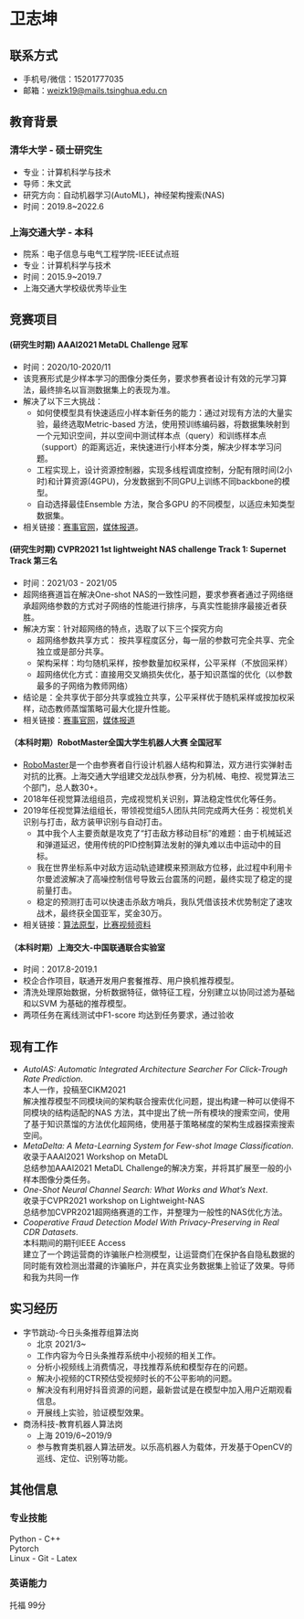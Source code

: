 # 卫志坤

## 联系方式
- 手机号/微信：15201777035
- 邮箱：weizk19@mails.tsinghua.edu.cn
 
## 教育背景
### 清华大学 - 硕士研究生
- 专业：计算机科学与技术
- 导师：朱文武
- 研究方向：自动机器学习(AutoML)，神经架构搜索(NAS)
- 时间：2019.8~2022.6  

### 上海交通大学 - 本科
- 院系：电子信息与电气工程学院-IEEE试点班
- 专业：计算机科学与技术
- 时间：2015.9~2019.7
- 上海交通大学校级优秀毕业生

## 竞赛项目
#### (研究生时期) AAAI2021 MetaDL Challenge 冠军
- 时间：2020/10-2020/11
- 该竞赛形式是少样本学习的图像分类任务，要求参赛者设计有效的元学习算法，最终排名以盲测数据集上的表现为准。
- 解决了以下三大挑战：
    - 如何使模型具有快速适应小样本新任务的能力：通过对现有方法的大量实验，最终选取Metric-based 方法，使用预训练编码器，将数据集映射到一个元知识空间，并以空间中测试样本点（query）和训练样本点（support）的距离远近，来快速进行小样本分类，解决少样本学习问题。
    - 工程实现上，设计资源控制器，实现多线程调度控制，分配有限时间(2小时)和计算资源(4GPU)，分发数据到不同GPU上训练不同backbone的模型。
    - 自动选择最佳Ensemble 方法，聚合多GPU 的不同模型，以适应未知类型数据集。
- 相关链接：[赛事官网](https://competitions.codalab.org/competitions/26638#learn_the_details)，[媒体报道](https://mp.weixin.qq.com/s/GhaSBbNgOho7b3XFd1M7tw)。

#### (研究生时期) CVPR2021 1st lightweight NAS challenge Track 1: Supernet Track 第三名
- 时间：2021/03 - 2021/05
- 超网络赛道旨在解决One-shot NAS的一致性问题，要求参赛者通过子网络继承超网络参数的方式对子网络的性能进行排序，与真实性能排序最接近者获胜。
- 解决方案：针对超网络的特点，选取了以下三个探究方向
    - 超网络参数共享方式： 按共享程度区分，每一层的参数可完全共享、完全独立或是部分共享。
    - 架构采样：均匀随机采样，按参数量加权采样，公平采样（不放回采样）
    - 超网络优化方式：直接用交叉熵损失优化，基于知识蒸馏的优化（以参数最多的子网络为教师网络）
- 结论是：全共享优于部分共享或独立共享，公平采样优于随机采样或按加权采样，动态教师蒸馏策略可最大化提升性能。
- 相关链接：[赛事官网](https://aistudio.baidu.com/aistudio/competition/detail/64?lang=en)，[媒体报道](https://mp.weixin.qq.com/s/HT6A9wvdkk3SkPDlIfZUrg)

#### （本科时期）RobotMaster全国大学生机器人大赛 全国冠军
- [RoboMaster](https://www.robomaster.com/zh-CN)是一个由参赛者自行设计机器人结构和算法，双方进行实弹射击对抗的比赛。上海交通大学组建交龙战队参赛，分为机械、电控、视觉算法三个部门，总人数30+。
- 2018年任视觉算法组组员，完成视觉机关识别，算法稳定性优化等任务。
- 2019年任视觉算法组组长，带领视觉组5人团队共同完成两大任务：视觉机关识别与打击，敌方装甲识别与自动打击。
    - 其中我个人主要贡献是攻克了“打击敌方移动目标”的难题：由于机械延迟和弹道延迟，使用传统的PID控制算法发射的弹丸难以击中运动中的目标。
    - 我在世界坐标系中对敌方运动轨迹建模来预测敌方位移，此过程中利用卡尔曼滤波解决了高噪控制信号导致云台震荡的问题，最终实现了稳定的提前量打击。
    - 稳定的预测打击可以快速击杀敌方哨兵，我队凭借该技术优势制定了速攻战术，最终获全国亚军，奖金30万。
- 相关链接：[算法原型](https://github.com/ZhikunWei/RM2019_SJTU_Prediction_shot_demo)，[比赛视频资料](https://so.youku.com/search_video/q_robomaster?searchfrom=1)

#### （本科时期）上海交大-中国联通联合实验室
- 时间：2017.8-2019.1
- 校企合作项目，联通开发用户套餐推荐、用户换机推荐模型。
- 清洗处理原始数据，分析数据特征，做特征工程，分别建立以协同过滤为基础和以SVM 为基础的推荐模型。
- 两项任务在离线测试中F1-score 均达到任务要求，通过验收

## 现有工作
- _AutoIAS: Automatic Integrated Architecture Searcher For Click-Trough Rate Prediction_.   
本人一作，投稿至CIKM2021  
解决推荐模型不同模块间的架构联合搜索优化问题，提出构建一种可以使得不同模块的结构适配的NAS 方法，其中提出了统一所有模块的搜索空间，使用了基于知识蒸馏的方法优化超网络，使用基于策略梯度的架构生成器探索搜索空间。
- _MetaDelta: A Meta-Learning System for Few-shot Image Classification_.  
收录于AAAI2021 Workshop on MetaDL  
总结参加AAAI2021 MetaDL Challenge的解决方案，并将其扩展至一般的小样本图像分类任务。
- _One-Shot Neural Channel Search: What Works and What’s Next_.  
收录于CVPR2021 workshop on Lightweight-NAS  
总结参加CVPR2021超网络赛道的工作，并整理为一般性的NAS优化方法。
- _Cooperative Fraud Detection Model With Privacy-Preserving in Real CDR Datasets_.  
本科期间的期刊IEEE Access  
建立了一个跨运营商的诈骗账户检测模型，让运营商们在保护各自隐私数据的同时能有效检测出潜藏的诈骗账户，并在真实业务数据集上验证了效果。导师和我为共同一作

## 实习经历
- 字节跳动-今日头条推荐组算法岗
    - 北京 2021/3~
    - 工作内容为今日头条推荐系统中小视频的相关工作。
    - 分析小视频线上消费情况，寻找推荐系统和模型存在的问题。
    - 解决小视频的CTR预估受视频时长的不公平影响的问题。
    - 解决没有利用好抖音资源的问题，最新尝试是在模型中加入用户近期观看信息。
    - 开展线上实验，验证模型效果。
- 商汤科技-教育机器人算法岗
    - 上海 2019/6~2019/9
    - 参与教育类机器人算法研发。以乐高机器人为载体，开发基于OpenCV的巡线、定位、识别等功能。
 
## 其他信息
 ### 专业技能
 Python - C++  
 Pytorch  
 Linux - Git - Latex
 ### 英语能力
 托福 99分
